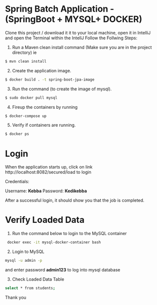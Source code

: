 # Spring Batch Application - (SpringBoot + MYSQL+ DOCKER)

Clone this project / download it it to your local machine, open it in IntelliJ and open the Terminal within the IntellJ
Follow the Follwing Steps:

1. Run a Maven clean install command (Make sure you are in the project directory) ie
```sh
$ mvn clean install
```
2. Create the application image.
```sh
$ docker build . -t spring-boot-jpa-image
```
3. Run the command (to create the image of mysql).
```sh
$ sudo docker pull mysql
```
4. Fireup the containers by running
```sh
$ docker-compose up
```
5. Verify if containers are running.
```sh
$ docker ps
```
# Login

When the application starts up, click on link http://localhost:8082/secured/load to login

Credentials:

Username: **Kebba**
Password: **Kedikebba**

After a successful login, it should show you that the job is completed.


# Verify Loaded Data
1. Run the command below to login to the MySQL container
```sh
 docker exec -it mysql-docker-container bash
```
2. Login to MySQL
```sh
mysql -u admin -p 
```
and enter password **admin123** to log into mysql database

3. Check Loaded Data Table
```sh
select * from students;
```

Thank you